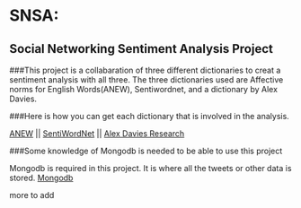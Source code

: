 #                 SNSA:
##   Social Networking Sentiment Analysis Project

###This project is a collabaration of three different dictionaries to creat a sentiment analysis with all three.
  The three dictionaries used are Affective norms for English Words(ANEW), Sentiwordnet, and a dictionary by Alex Davies.

###Here is how you can get each dictionary that is involved in the analysis.

[ANEW](http://csea.phhp.ufl.edu/media/anewmessage.html) ||
[SentiWordNet](http://sentiwordnet.isti.cnr.it/) ||
[Alex Davies Research](http://alexdavies.net/twitter-sentiment-analysis/)

###Some knowledge of Mongodb is needed to be able to use this project  

Mongodb is required in this project. It is where all the tweets or other data is stored.
[Mongodb](http://www.mongodb.org/)


more to add
